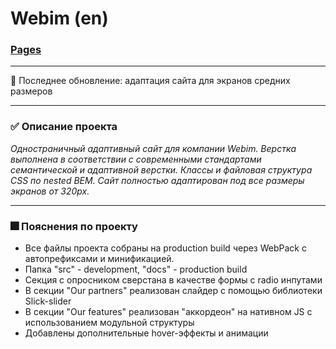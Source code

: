 #  Webim (en)

### [Pages](https://avaakum.github.io/Webim/)

---

📲
Последнее обновление: адаптация сайта для экранов средних размеров

---

### ✅ Описание проекта

*Одностраничный адаптивный сайт для компании Webim. Верстка выполнена в соответствии с современными стандартами семантической и адаптивной верстки. Классы и файловая структура CSS по nested BEM. Сайт полностью адаптирован под все размеры экранов от 320px.*

---

### 🎆 Пояснения по проекту

* Все файлы проекта собраны на production build через WebPack c автопрефиксами и минификацией.
* Папка "src" - development, "docs" - production build
* Секция с опросником сверстана в качестве формы с radio инпутами
* В секции "Our partners" реализован  слайдер с помощью библиотеки Slick-slider
* В секции "Our features" реализован "аккордеон" на нативном JS c использованием модульной структуры
* Добавлены дополнительные hover-эффекты и анимации






